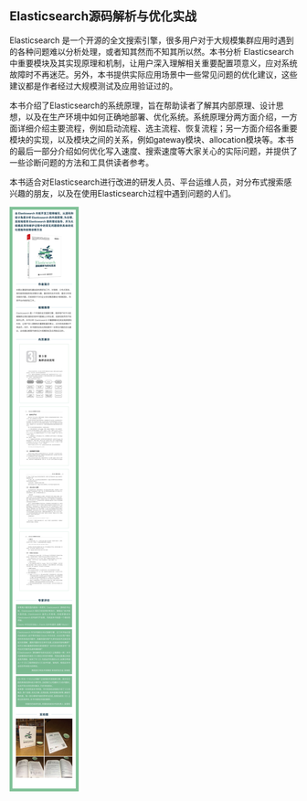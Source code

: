 ## Elasticsearch源码解析与优化实战

<script type="text/javascript">var jd_union_pid="3003361822";var jd_union_euid="";</script><script type="text/javascript" src="//ads-union.jd.com/static/js/union.js"></script>

Elasticsearch 是一个开源的全文搜索引擎，很多用户对于大规模集群应用时遇到的各种问题难以分析处理，或者知其然而不知其所以然。本书分析 Elasticsearch 中重要模块及其实现原理和机制，让用户深入理解相关重要配置项意义，应对系统故障时不再迷茫。另外，本书提供实际应用场景中一些常见问题的优化建议，这些建议都是作者经过大规模测试及应用验证过的。

本书介绍了Elasticsearch的系统原理，旨在帮助读者了解其内部原理、设计思想，以及在生产环境中如何正确地部署、优化系统。系统原理分两方面介绍，一方面详细介绍主要流程，例如启动流程、选主流程、恢复流程；另一方面介绍各重要模块的实现，以及模块之间的关系，例如gateway模块、allocation模块等。本书的最后一部分介绍如何优化写入速度、搜索速度等大家关心的实际问题，并提供了一些诊断问题的方法和工具供读者参考。

本书适合对Elasticsearch进行改进的研发人员、平台运维人员，对分布式搜索感兴趣的朋友，以及在使用Elasticsearch过程中遇到问题的人们。

![](img/2.jpg)

<script type="text/javascript">var jd_union_pid="3003361822";var jd_union_euid="";</script><script type="text/javascript" src="//ads-union.jd.com/static/js/union.js"></script>